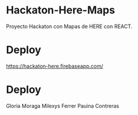 # Hackaton-Here-Maps
Proyecto Hackaton con Mapas de HERE con REACT.
# Deploy
https://hackaton-here.firebaseapp.com/

# Deploy
Gloria Moraga
Milexys Ferrer
Pauina Contreras
